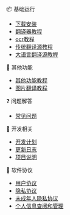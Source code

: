 
📦 基础运行
- [下载安装](/5.0/basic/start)
- [翻译器教程](/5.0/basic/dangotranslator)
- [ocr教程](/5.0/basic/ocr)
- [传统翻译源教程](/5.0/basic/translate)
- [大语言翻译源教程](/5.0/basic/llm)

🍭 其他功能
- [其他功能教程](/5.0/basic/else)
- [图片翻译教程](/5.0/basic/manga)

❓ 问题解答
- [常见问题](/5.0/FAQ/faq)

🐛 开发相关
- [开发计划](/5.0/develop/plan)
- [更新日志](/5.0/develop/changelog)
- [项目说明](/5.0/develop/technology)

📕 软件协议
- [用户协议](/5.0/agreement/user_agreement)
- [隐私协议](/5.0/agreement/privacy)
- [未成年人隐私协议](/5.0/agreement/minor_privacy)
- [个人信息查阅和管理](/5.0/agreement/personal)